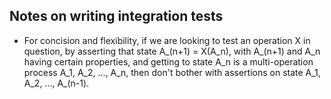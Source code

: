 ## Notes on writing integration tests

* For concision and flexibility, if we are looking to test an operation X in question,
  by asserting that state A_(n+1) = X(A_n), with A_(n+1) and A_n having certain properties,
  and getting to state A_n is a multi-operation process A_1, A_2, ..., A_n, then don't
  bother with assertions on state A_1, A_2, ..., A_(n-1).